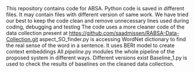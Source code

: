 This repository contains code for ABSA. Python code is saved in different files. It may contain files with different version of same work. 
We have tried our best to keep the code clean and remove unnecessary lines used during coding, debugging and testing
The code uses a more cleaner code of the data collection present at https://github.com/saadmissen/RABSA-Data-Collection.git
aspect_SO_finder.py is accessing WordNet dictionary to find the real sense of the word in a sentence. It uses BERt model to create context embeddings
All *pipeline*.py modules the whole pipeline of the proposed system in different ways. Different versions exist
Baseline_1.py is used to check the results of baselines on the cleaned data collection. 
